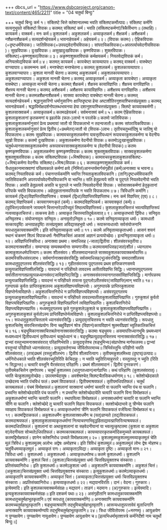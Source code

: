 +++
dbcs_url = "https://www.dsbcproject.org/canon-text/content/465/2211"
title = "04 चतुर्था बिन्दुः"

+++
चतुर्था बिन्दुः
कर्म
१। संक्लिष्टे चित्ते क्लेशानालम्ब्य भवति संक्लिष्टकर्मोत्पादः। संक्लिष्ट कर्मणि सत्यनुभूयते संक्लिष्टो विपाकः॥ कतमत् संक्लिष्टं कर्म। भवति (संक्लिष्टकर्मणां)त्रिकैर्विभागः॥ (तथाहि)। कायकर्म। वाक्कर्म। मनः कर्म॥ कुशलकर्म। अकुशलकर्म। अव्याकृतकर्म॥ शैक्षकर्म। अशैक्षकर्म। नशैक्षनाशैक्षकर्म॥ सत्यदर्शनहेयकर्म॥ भावनाहेयकर्म। अहेयकर्म॥
२। (विपाकः कतमः)। ऐहिकविपाकः (=दृष्टधर्मविपाकः)। जातिविपाकः(=उपपद्यवेदनीयविपाकः)। सांपरायिकविपाकः(=अपरपर्यायवेदनीयविपाकः )। सुखविपाकः। दुःखविपाकः। असुखादुःखविपाकः। कृष्णविपाकः। शुक्लविपाकः। संक्लिष्ट(=कृष्णशुक्ल)विपाकः॥
३। अकृष्णाशुक्लाविपाकं कर्मक्षयकर्म। नियतवेद्यविपाकं कर्म। अनियतवेद्यविपाकं कर्म॥
४। कतमत् कायकर्म। कायचेष्टा कायव्यापारः॥ कतमद् वाक्कर्म। वाक्चेष्टा वाग्व्यापारः॥ कतमन्मनः कर्म। मनश्चेष्टा मनश्चेतना॥ कतमत् कुशलकर्म। कुशलकायव्यापारः। कुशलवाग्व्यापारः। कुशला मानसी चेतना॥ कतमद् अकुशलकर्म। अकुशलकायव्यापारः। अकुशलवाग्व्यापारः। अकुशला मानसी चेतना॥ कतमद् अव्याकृतकर्म। अव्याकृता कायचेष्टा। अव्याकृता वाक्चेष्टा। अव्याकृता मानसी चेतना॥ कतमत् शैक्षकर्म। शैक्षस्य कायाविज्ञप्तिः। शैक्षस्य वागविज्ञप्तिः। शैक्षस्य मानसी चेतना॥ कतमद् अशैक्षकर्म। अशैक्षस्य कायाविज्ञप्तिः। अशैक्षस्य वागविज्ञप्तिः। अशैक्षस्य मानसी चेतना॥ कतमन्नशैक्षनाशैक्षकर्म। सास्रवा कायचेष्टा वाक्चेष्टा मानसी चेतना॥ कतमत् सत्यदर्शनहेयकर्म। श्रद्धानुसारिणो धर्मानुसारिणः क्षान्तिदृष्ट्या हेया अष्टाशीतिरनुशयाश्चित्तसंप्रयुक्ताः॥ कतमद् भावनाहेयकर्म। श्रद्धाविमोक्षदर्शनोपलब्धभावनया हेया दशानुशयाश्चित्तसंप्रयुक्ताः। क्लिष्टे कायवाक्कर्मणी। कुशलसास्रवकर्म। अव्याकृतकर्म॥ कतमदहेयकर्म। सर्वमनास्रवं कर्म॥
५। कतम ऐहिकविपाकः। कुशलाकुशलानां कृतकमणां य इहलोके (फल-)लाभो न परलोके॥ कतमो जातिविपाकः। कुशलाकुशलकर्मानुसारं प्रेत्य प्रथमायां जातौ यो विपाकलाभो न तदन्यजातौ॥ कतमः सांपरायिकविपाकः। कुशलाकुशलकर्मानुसारं प्रेत्य द्वितीय (=प्रथमेतर)जातौ यो (विपाक-)लाभः। तृतीयचतुर्थ्यादिषु च जातिषु यो विपाकलाभः॥ कतमः सुखविपाकः। कामावचरकुशलकर्मणा यावत्तृतीयध्यानं रूपावचरकुशलकर्मणा च वेदनीयः सुखो विपाकः॥ कतमो दुःखविपाकः। अकुशलकर्मणा वेदनीयो विपाकः॥ कतमोऽदुःखासुखविपाकः। चतुर्थध्यानसास्रवकुशलकर्मणा अरूपावचरसास्रवकुशलकर्मणा च (वेदनीयो विपाकः)॥ कतमः कृष्णकृष्णविपाकः। अकुशलकर्मणा कृष्णकृष्णविपाकः॥ कतमः शुक्लशुक्लविपाकः। सास्रवकुशलकर्मणा शुक्लशुक्लविपाकः॥ कतमः संक्लिष्टविपाकः (=मिश्रविपाकः)। कामावचरकुशलाकुशलसंक्लिष्ट-(=मिश्र)कर्मणा वेदनीयः संक्लिष्टः(=मिश्रः)विपाकः॥
६। कतमदकृष्णाशुक्लाविपाकं कर्म। त्रैधातुकानामास्रवाणां परिक्षयकाले कर्मणां क्षये (निमित्तं)आनन्तर्यमार्गसंगृहीतं (कर्म)अनास्रवा च भावना॥ कतमद् नियतविपाकं कर्म। पंचानन्तर्यकर्माणि भवन्ति नियताकुशलविपाकानि। (तानि)दृष्टधर्मविपाकानि जातिविपाकानि अपरपर्यायवेदनीयविपाकानि वा भवन्ति॥ सति हेतुप्रत्यये सति च पुद्गले नियतवेदनीयो भवति विपाकः। असति हेतुप्रत्यये असति च पुद्गले न भवति नियतवेदनीयो विपाकः। सर्वसास्रवकर्मणां हेतुकृतानां परिपाके भवति विपाकलाभः। अहेतुकृतानामपरिपाके न भवति विपाकलाभः॥
७। त्रिविधानि कर्माणि। कायकर्म (द्विधा)विज्ञप्तिरविज्ञप्तिश्च। वाक्कर्म (द्विधा)विज्ञप्तिरविज्ञप्तिश्च। मनः कर्म विज्ञप्तिर् (एव)॥
८। कतमद् विज्ञप्तिकर्म। कायवागमनःकृतं (कर्म)। कतमदविज्ञप्तिकर्म। कायवाक्कृतं (कर्म)॥ (पूर्वचित्त)पर्यवसाने जायमाने चित्तान्तरेऽपरिच्युतं तिष्ठत्यविज्ञप्तिरूपं। कुशलाकुशलचित्तजं भवत्यविज्ञप्तिरूपं नत्वव्याकृतचित्तजं। तत्कस्य हेतोः। अव्याकृत चित्तस्यातिदुर्बलत्वात्॥
९। अव्याकृतभावो द्विविधः। सनिवृतः अनिवृतश्च। संयोजनावृतः सनिवृतः। अनावृतोऽनिवृतः॥
१०। कतमे सनिवृताव्याकृता धर्माः। कामधातौ सत्कायदृष्टिः अन्तग्राहदृष्टिः तत्संप्रयुक्ता अविद्यासहभुवो धर्माः। रूपारूप्यधात्वोः सर्वसंयोजनानि रूपधातुकायवाक्कर्माणि। इति सनिवृताव्याकृता धर्माः॥
११। कतमे अनिवृताव्याकृताधर्माः। आसनं शयनं स्थानं चंक्रमणं शिल्पं विपाकधर्माः नैर्माणिकचित्तं आकाशं अज्ञानं प्रत्ययोच्छेदः। इत्यनिवृताव्याकृता धर्माः॥
१२। अविज्ञप्तिस्त्रिविधा। अनास्रवा प्रथमा। समाधिसह (-जाता)द्वितीया। शीलसंवरस्तृतीया॥ कतमदनास्रवशीलं। सम्यग्वाक् सम्यक्कर्मान्तः सम्यगाजीवः॥ कतमत्समाधिसह(जातं)शीलं। ध्यानलाभः कामाकुशलधर्मपरित्यागः॥ कतमः शीलसंवरः। शीलसमादानकाले सास्रवकुशलकायवाक्कर्मावाप्तिः॥ कतमस्त्रिविधसंवरलाभः। सर्वमार्गानास्रवसंवरसिद्धिः सर्वसमाधिसह(भू)संवरसिद्धिः समादत्तशीलस्य कामधातुपुद्गलस्य शीलसंवरसिद्धिः॥
१३। गृहीतसंवरस्य पुद्गलस्य प्रथम ज्ञप्तिकरणसमये प्रत्युत्पन्नाविज्ञप्तिशीलसिद्धिः। यावदन्तं न परिहीयते तावदस्य अतीताविज्ञप्ति सिद्धिः। ध्यानाप्तपुद्गलस्य सर्वातीतानागतप्रत्युत्पन्नध्यानसंवर(जाविज्ञप्ति)सिद्धिः। अनास्रवसंवरस्यानागतसर्वाविज्ञप्तिसिद्धिः। मार्गापन्नस्य प्रत्युत्पन्नाविज्ञप्तिसिद्धिः। यावदन्तं न परिहीयते तावत्स पुद्गलोऽतीतसंवर(जाविज्ञप्ति)मान् भवति॥
१४। गुरुपापकं कुर्वतः प्राप्तिरकुशलस्य अकुशलविज्ञप्त्यविज्ञप्त्योः। अगुरुपापके प्राप्तिरकुशलाया विज्ञप्तेर्नत्वविज्ञप्तेः। अकुशलचित्तनिरोधे न प्राप्तिर्विज्ञप्त्यविज्ञप्त्योः। असंवरपुद्गलस्य प्रत्युत्पन्नाकुशलाविज्ञप्तिप्राप्तिः। यावदन्तं न परिहीयते तावदस्यातीताकुशलाविज्ञप्तिप्राप्तिः। गुरुकुशलं कुर्वतो विज्ञप्त्यविज्ञप्तिप्राप्तिः। अगुरुकुशले विज्ञप्तिप्राप्तिर्न त्वविज्ञप्तिप्राप्तिः। कुशलचित्तनिरोधे विज्ञप्त्यविज्ञप्त्यप्राप्तिः। मध्यमपुद्गलस्य कृते गुरुकुशलेऽकुशले च कुशलाकुशलविज्ञप्त्यविज्ञप्तिप्राप्तिः। अगुरुकुशलाकुशलं कुर्वतोऽस्य प्राप्तिर्विज्ञप्तेर्नत्वविज्ञप्तेः। कुशलाकुशलचित्तनिरोधे न प्राप्तिर्विज्ञप्त्यविज्ञप्त्योः॥
१५। रूपधातुकुशलचित्तलाभे ध्यानसंवरसिद्धिः। प्रत्युदावृत्तचित्तस्य न भवति ध्यानसंवरसिद्धिः। रूपधातु कुशलचित्तेषु संवरचित्तसंप्रयोगः विना चक्षुर्विज्ञानं श्रोत्र (विज्ञानं)कायविज्ञानं श्रुतमयीप्रज्ञां च्युतिकालिकचित्तं च॥
१६। षड्भूमिकानास्रवचित्तबलेनानास्रवसंवरसिद्धिः। कतमाः षड्भूमयः। असमापत्तिध्यानभूमिः प्रथमध्यानं मध्यमध्यानं द्वितीयध्यानं तृतीयध्यानं चतुर्थध्यानं च। षड्भूमिप्रत्युदावृत्तचित्तस्य नानास्रवसंवरसिद्धिः॥
१७। द्वाभ्यां वस्तुभ्यामनास्रवसंवरात् परिहाणिर्भवति। प्रत्युदावृत्तेश्च (षड्भूमिभ्यः)संप्राप्तेश्च मार्गफलस्य॥ द्वाभ्यां वस्तुभ्यां परिहीयते ध्यानसंवरात्। प्रत्युदावर्तनाच्च जीवितोपरमाच्च॥ त्रिभिर्वस्तुभिः परिहीणो भवति शीलसंवरात्। (तत्र)प्रथमं (वस्तु)शीलभंगः। द्वितीयं शीलपरित्यागः। तृतीयमकुशलमिथ्या (दृष्ट्य्)उत्पादः॥ धर्मनिरोधकाले भवति शीलसंवरच्युतिरिति केचिदाहुः। न भवति च्युतिरित्याहुरपरे। वस्तुतस्तु न च्युति (रिति नः सिद्धान्तः)॥ चत्वारि वस्तूनि यैरसंवरात् परिहाणिः। प्रथमं शीलसमादानं। द्वितीयं पुनरकरणं। तृतीयमेकचित्तेन तृष्णोपरमः। चतुर्थं कुशलरूप (धातुगतध्यान)मार्गप्राप्तिः। कथं परिहाणिः (कुशलसंवरात्)। भवति चेत्कुशलमूलोच्छेदः। उपरमश्चेदायुषः। अवशेषश्चेत् क्लिष्टचैतसिकधर्माणाम्॥
१८। क्लेशोच्छेदकाले उच्छेदस्य भवति पंचविधं फलं। प्रथमं विपाकफलं। द्वितीयमाश्रयफलं। तृतीयमधिपतिफलं। चतुर्थं कायबलफलं। पंचमं विमोक्षफलं॥ कुशलानां सास्रवानां धर्माणां चत्वारि वा फलानि भवन्ति पंच वा फलानि। प्रभवन्ति क्लेशोच्छेदायेति पंच फलानि। न प्रभवन्ति क्लेशोच्छेदायेति चत्वारि फलानि विना विमोक्षफलं॥ अकुशलधर्माणां भवन्ति चत्वारि फलानि। स्थापयित्वा विमोक्षफलं। अनास्रवधर्माणां चत्वारि वा फलानि भवन्ति त्रीणि वा फलानि। क्लेशोच्छेदे तु चत्वारि फलानि विहाय विपाकफलं। क्लशोच्छेदाभावे तु त्रीण्येव फलानि व्यपहाय विपाकफलं विमोक्षफलं च॥ अव्याकृतधर्माणां त्रीणि फलानि विपाकफलं वर्जयित्वा विमोक्षफलं च॥
१९। कतमद्विपाकफलं। अकुशलधर्मेण कुशलसास्रवधर्मेण च (यत्)प्राप्यते (तद्)विपाकफलं। कतमदाश्रयफलं। कुशलाकुशलाव्याकृतधर्माणां नित्याचरणाभिवृद्धहिताद्यावत्प्राप्तिरित्याश्रयफलं। कतमदधिपतिफलं। कुशलानां वा अथाकुशलानां वा सहवेदनीयानां या भवत्युत्कृष्टतमा (कुशला वा अकुशला वा)वेदनीयता सोच्यतेऽधिपतिफलं। कतमत्कायबलफलं। कायव्यापारकृतकर्मादिकमुच्यते कायबलफलं। कतमद्विमोक्षफलं। ज्ञानेन क्लेशनिरोध उच्यते विमोक्षफलम्॥
२०। कुशलमूलमकुशलमूलमव्याकृतमूलं चेति मूलं त्रिविधं॥ कुशलमूलम् अलोभः अद्वेषः अमोहश्च। इति त्रिविधं कुशलमूलं॥ अकुशलमूलं लोभः द्वेषः मोहश्च॥ चतुर्विधमव्याकृतमूलं। अव्याकृतं रागः। अव्याकृताऽविद्या। अव्याकृता दृष्टिः। अव्याकृतो मानः॥
२१। त्रिविधा धर्माः। कुशलधर्माः। अकुशलधर्माः। अव्याकृतधर्माश्च॥ कतमे कुशलधर्माः। कुशलानि कायवाक्कर्माणि। कुशलं चित्तं। (कुशलाः)चित्तसंप्रयुक्ता धर्माः चित्तविप्रयुक्ताश्च संस्काराः। प्रतिसंख्यानिरोधः। इति कुशलधर्माः॥ कतमेऽकुशला धर्माः। अकुशलानि कायवाक्कर्माणि। अकुशलं चित्तं। (अकुशलाः)चित्तसंप्रयुक्ता धर्माः चित्तविप्रयुक्ताश्च संस्काराः। इत्युकुशलधर्माः॥ कतमेऽव्याकृतधर्माः। अव्याकृतानि कायवाक्कर्माणि। अव्याकृतं चित्तं। (अव्याकृताः)चित्तसंप्रयुक्ता धर्माः चित्तविप्रयुक्ताश्च संस्काराः। अप्रतिसंख्यानिरोधः। इत्यव्याकृतधर्माः॥
२२। मद्यपानविरतिः। दानं। वेदना। गुरुकारः। इत्येवमादि। इति कुशलकायवाक्कर्मसंग्रहः॥ मद्यपानं। ताडनं। मदमानः। (अ)गुरुकारः। इत्येवमादि। इत्यकुशलकायवाक्कर्मसंग्रहः॥ इति दशकर्म पथाः॥
२३। असंगृहीतानि कामधातुकायवाक्कर्माणि कामधातुचतुर्महाभूतकृतानि॥ एवं रूपधातु (कायवाक्कर्माणि)॥ अनास्रवाणि कायवाक्कर्माणि कतमच्चतुर्महाभूतकृतानि। षड्भूय्याश्रयाणि तद्भूमिचतुर्महाभूतवृतानि। आरूप्यधातूपपत्तावेवं मूलाधिगानि अनास्रवाणि कायवाक्कर्माण्यपि तद्भूमिचतुर्महाभूतकृतानि॥
२४। त्रिधा जीवितोपरमः (=मरणम्)। आयुःक्षयेण न पुण्यक्षयेण। पुण्यक्षयेण नायुःक्षयेण। पुण्यक्षयेण आयुःक्षयेण च॥
[इत्यभिधर्मामृतशास्त्रे कर्मनिर्देशो नाम चतुर्थो बिन्दुः॥]
